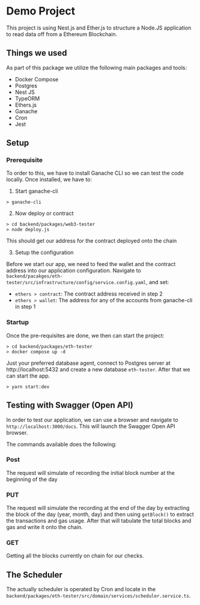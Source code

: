 # Demo Project
This project is using Nest.js and Ether.js to structure a Node.JS application to read data off from a Ethereum Blockchain.

## Things we used
As part of this package we utilize the following main packages and tools:
* Docker Compose
* Postgres
* Nest JS
* TypeORM
* Ethers.js
* Ganache
* Cron
* Jest

## Setup
### Prerequisite
To order to this, we have to install Ganache CLI so we can test the code locally. Once installed, we have to:
1. Start ganache-cli
```
> ganache-cli
```
2. Now deploy or contract

```
> cd backend/packages/web3-tester
> node deploy.js
```
This should get our address for the contract deployed onto the chain

3. Setup the configuration 

Before we start our app, we need to feed the wallet and the contract address into our application configuration.
Navigate to `backend/pacakges/eth-tester/src/infrastructure/config/service.config.yaml`, and set:
* `ethers > contract`: The contract address received in step 2
* `ethers > wallet`: The address for any of the accounts from ganache-cli in step 1

### Startup
Once the pre-requisites are done, we then can start the project:
```
> cd backend/packages/eth-tester
> docker compose up -d
```
Just your preferred database agent, connect to Postgres server at http://localhost:5432 and create a new database
`eth-tester`.
After that we can start the app.
```
> yarn start:dev
```

## Testing with Swagger (Open API)
In order to test our application, we can use a browser and navigate to `http://localhost:3000/docs`. This will 
launch the Swagger Open API browser.

The commands available does the following:
### Post 
The request will simulate of recording the initial block number at the beginning of the day 

### PUT
The request will simulate the recording at the end of the day by extracting the block of the day (year, month, day) and then using `getBlock()` to extract the transactions and gas usage. After that will tabulate the total blocks and gas and write it onto the chain.

### GET
Getting all the blocks currently on chain for our checks.

## The Scheduler
The actually scheduler is operated by Cron and locate in the `backend/packages/eth-tester/src/domain/services/scheduler.service.ts`.



